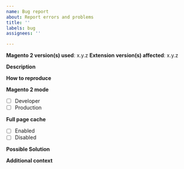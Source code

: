 ```yaml
---
name: Bug report
about: Report errors and problems
title: ''
labels: bug
assignees: ''

---
```


**Magento 2 version(s) used**: x.y.z
**Extension version(s) affected**: x.y.z

**Description**  
<!-- A clear and concise description of the problem. -->

**How to reproduce**  
<!-- Code, config and/or steps needed to reproduce the problem. -->

**Magento 2 mode**
- [ ] Developer 
- [ ] Production

**Full page cache**
- [ ] Enabled 
- [ ] Disabled

**Possible Solution**  
<!--- Optional: only if you have suggestions on a fix/reason for the bug -->

**Additional context**  
<!-- Optional: any other context about the problem: log messages, screenshots, etc. -->
